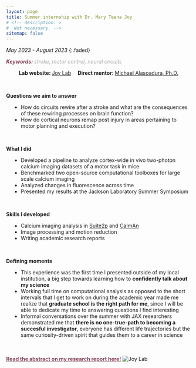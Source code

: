 ```yaml
---
layout: page
title: Summer internship with Dr. Mary Teena Joy
# <!-- description: >
#  Not necessary. -->
sitemap: false
---
```


<em>May 2023 - August 2023</em>
{:.faded}

<span style="color:#833F51; font-style:italic; font-weight:700">Keywords: </span>
<span style="color:#AAA7A6; font-style:italic;">stroke, motor control, neural circuits</span>

<p style="text-align:center;"><strong>Lab website: </strong><a href="https://www.jax.org/research-and-faculty/research-labs/the-joy-lab" target="_blank" rel="noopener noreferrer">Joy Lab</a> &emsp;<strong>Direct mentor: </strong><a href="https://www.jax.org/people/michael-alasoadura" target="_blank" rel="noopener noreferrer">Michael Alasoadura, Ph.D. </a></p>
<br>

<strong>Questions we aim to answer</strong>
<ul style="padding-left:40px">
<li>How do circuits rewire after a stroke and what are the consequences of these rewiring processes on brain function?</li>
<li>How do cortical neurons remap post injury in areas pertaining to motor planning and execution?</li>
</ul>
<br>


<strong>What I did</strong>
<ul style="padding-left:40px">
<li>Developed a pipeline to analyze cortex-wide in vivo two-photon calcium imaging datasets of a motor task in mice</li>
<li>Benchmarked two open-source computational toolboxes for large scale calcium imaging</li>
<li>Analyzed changes in fluorescence across time</li>
<li>Presented my results at the Jackson Laboratory Summer Symposium</li>
</ul>
<br>


<strong>Skills I developed</strong>
<ul style="padding-left:40px">
<li>Calcium imaging analysis in <a href="https://suite2p.readthedocs.io/en/latest/" target="_blank" rel="noopener noreferrer">Suite2p</a> and <a href="https://github.com/flatironinstitute/CaImAn" target="_blank" rel="noopener noreferrer">CaImAn</a></li>
<li>Image processing and motion reduction</li>
<li>Writing academic research reports</li>
</ul>
<br>


<strong>Defining moments</strong>
<ul style="padding-left:40px">
<li>This experience was the first time I presented outside of my local institution, a big step towards learning how to <strong>confidently talk about my science</strong></li>
<li>Working full time on computational analysis as opposed to the short intervals that I get to work on during the academic year made me realize that <strong>graduate school is the right path for me</strong>, since I will be able to dedicate my time to answering questions I find interesting </li>
<li>Informal conversations over the summer with JAX researchers demonstrated me that <strong>there is no one-true-path to becoming a succesful investigator</strong>, everyone has different life trajectories but the same curiosity-driven spirit that guides them to a career in science </li>
</ul>

<br><br>
<a href="https://mouseion.jax.org/strp/2764/" style='color:#833F51; font-weight:bold;'>Read the abstract on my research report here!</a>
<img alt="Joy Lab" src="https://andyrdar.github.io/assets/img/blog/ardargence_joy25px.png" style="max-width: 100%;" />